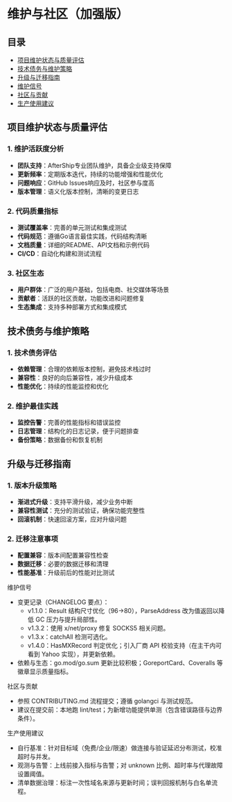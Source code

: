 # 维护与社区（加强版）

## 目录
- [项目维护状态与质量评估](#项目维护状态与质量评估)
- [技术债务与维护策略](#技术债务与维护策略)
- [升级与迁移指南](#升级与迁移指南)
- [维护信号](#维护信号)
- [社区与贡献](#社区与贡献)
- [生产使用建议](#生产使用建议)

## 项目维护状态与质量评估

### 1. 维护活跃度分析
- **团队支持**：AfterShip专业团队维护，具备企业级支持保障
- **更新频率**：定期版本迭代，持续的功能增强和性能优化
- **问题响应**：GitHub Issues响应及时，社区参与度高
- **版本管理**：语义化版本控制，清晰的变更日志

### 2. 代码质量指标
- **测试覆盖率**：完善的单元测试和集成测试
- **代码规范**：遵循Go语言最佳实践，代码结构清晰
- **文档质量**：详细的README、API文档和示例代码
- **CI/CD**：自动化构建和测试流程

### 3. 社区生态
- **用户群体**：广泛的用户基础，包括电商、社交媒体等场景
- **贡献者**：活跃的社区贡献，功能改进和问题修复
- **生态集成**：支持多种部署方式和集成模式

## 技术债务与维护策略

### 1. 技术债务评估
- **依赖管理**：合理的依赖版本控制，避免技术栈过时
- **兼容性**：良好的向后兼容性，减少升级成本
- **性能优化**：持续的性能监控和优化

### 2. 维护最佳实践
- **监控告警**：完善的性能指标和错误监控
- **日志管理**：结构化的日志记录，便于问题排查
- **备份策略**：数据备份和恢复机制

## 升级与迁移指南

### 1. 版本升级策略
- **渐进式升级**：支持平滑升级，减少业务中断
- **兼容性测试**：充分的测试验证，确保功能完整性
- **回滚机制**：快速回滚方案，应对升级问题

### 2. 迁移注意事项
- **配置兼容**：版本间配置兼容性检查
- **数据迁移**：必要的数据迁移和清理
- **性能基准**：升级前后的性能对比测试

维护信号
- 变更记录（CHANGELOG 要点）：
  - v1.1.0：Result 结构尺寸优化（96→80），ParseAddress 改为值返回以降低 GC 压力与提升局部性。
  - v1.3.2：使用 x/net/proxy 修复 SOCKS5 相关问题。
  - v1.3.x：catchAll 检测可选化。
  - v1.4.0：HasMXRecord 判定优化；引入厂商 API 校验支持（在主干内可看到 Yahoo 实现），并更新依赖。
- 依赖与生态：go.mod/go.sum 更新比较积极；GoreportCard、Coveralls 等徽章显示质量指标。

社区与贡献
- 参照 CONTRIBUTING.md 流程提交；遵循 golangci 与测试规范。
- 建议在提交前：本地跑 lint/test；为新增功能提供单测（包含错误路径与边界条件）。

生产使用建议
- 自行基准：针对目标域（免费/企业/限速）做连接与验证延迟分布测试，校准超时与并发。
- 观测与告警：上线前接入指标与告警；对 unknown 比例、超时率与代理故障设置阈值。
- 清单数据治理：标注一次性域名来源与更新时间；误判回报机制与白名单流程。